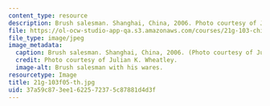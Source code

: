 ```yaml
---
content_type: resource
description: Brush salesman. Shanghai, China, 2006. Photo courtesy of Julian K. Wheatley.
file: https://ol-ocw-studio-app-qa.s3.amazonaws.com/courses/21g-103-chinese-iii-regular-fall-2005/37a59c873ee1622572375c87881d4d3f_21g-103f05-th.jpg
file_type: image/jpeg
image_metadata:
  caption: Brush salesman. Shanghai, China, 2006. (Photo courtesy of Julian K. Wheatley.)
  credit: Photo courtesy of Julian K. Wheatley.
  image-alt: Brush salesman with his wares.
resourcetype: Image
title: 21g-103f05-th.jpg
uid: 37a59c87-3ee1-6225-7237-5c87881d4d3f
---
```

